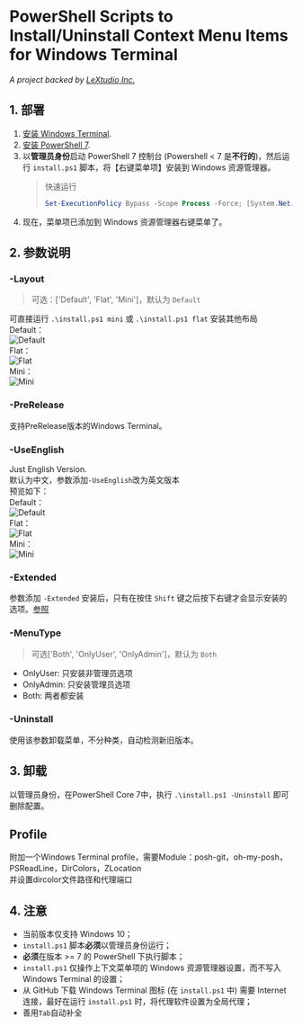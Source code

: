 # PowerShell Scripts to Install/Uninstall Context Menu Items for Windows Terminal

*A project backed by [LeXtudio Inc.](https://www.lextudio.com)*

## 1. 部署

1. [安装 Windows Terminal](https://github.com/microsoft/terminal).
1. [安装 PowerShell 7](https://docs.microsoft.com/en-us/powershell/scripting/install/installing-powershell-core-on-windows?view=powershell-7).
1. 以**管理员身份**启动 PowerShell 7 控制台 (Powershell < 7 是**不行的**)，然后运行 `install.ps1` 脚本，将【右键菜单项】安装到 Windows 资源管理器。
    > 快速运行
    >```powershell
    > Set-ExecutionPolicy Bypass -Scope Process -Force; [System.Net.ServicePointManager]::SecurityProtocol = [System.Net.ServicePointManager]::SecurityProtocol -bor 3072; iex ((New-Object System.Net.WebClient).DownloadString('https://raw.githubusercontent.com/SplitGemini/windowsterminal-shell/master/install.ps1'))
    >``` 
1. 现在，菜单项已添加到 Windows 资源管理器右键菜单了。

## 2. 参数说明

### -Layout
> 可选：['Default', 'Flat', 'Mini']，默认为 `Default`

可直接运行 `.\install.ps1 mini` 或 `.\install.ps1 flat` 安装其他布局  
Default：  
![Default](img/default_chs.png)  
Flat：  
![Flat](img/flat_chs.png)  
Mini：  
![Mini](img/mini_chs.png) 

### -PreRelease
支持PreRelease版本的Windows Terminal。

### -UseEnglish
Just English Version.  
默认为中文，参数添加`-UseEnglish`改为英文版本  
预览如下：    
Default：  
![Default](img/default.png)  
Flat：  
![Flat](img/flat.png)  
Mini：  
![Mini](img/mini.png)  

### -Extended
参数添加 `-Extended` 安装后，只有在按住 `Shift` 键之后按下右键才会显示安装的选项。[参照](https://docs.microsoft.com/en-us/windows/win32/shell/context#shortcut-menu-verbs)

### -MenuType
> 可选['Both', 'OnlyUser', 'OnlyAdmin']，默认为 `Both`

- OnlyUser: 只安装非管理员选项  
- OnlyAdmin: 只安装管理员选项  
- Both: 两者都安装  

### -Uninstall
使用该参数卸载菜单，不分种类，自动检测新旧版本。

## 3. 卸载

以管理员身份，在PowerShell Core 7中，执行 `.\install.ps1 -Uninstall` 即可删除配置。

## Profile
附加一个Windows Terminal profile，需要Module：posh-git，oh-my-posh，PSReadLine，DirColors，ZLocation  
并设置dircolor文件路径和代理端口

## 4. 注意

- 当前版本仅支持 Windows 10；
- `install.ps1` 脚本**必须**以管理员身份运行；
- **必须**在版本 >= 7 的 PowerShell 下执行脚本；
- `install.ps1` 仅操作上下文菜单项的 Windows 资源管理器设置，而不写入 Windows Terminal 的设置；
- 从 GitHub 下载 Windows Terminal 图标 (在 `install.ps1` 中) 需要 Internet 连接，最好在运行 `install.ps1` 时，将代理软件设置为全局代理；
- 善用`Tab`自动补全